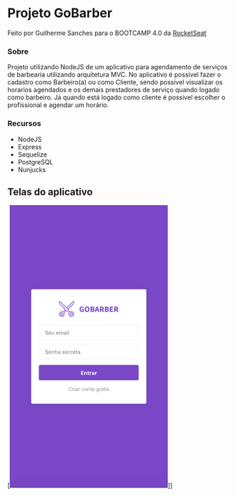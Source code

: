 # Projeto GoBarber

Feito por Guilherme Sanches para o BOOTCAMP 4.0 da [RocketSeat](https://www.rocketseat.com.br/)

### Sobre

Projeto utilizando NodeJS de um aplicativo para agendamento de serviços de barbearia utilizando arquitetura MVC. No aplicativo é possivel fazer o cadastro como Barbeiro(a) ou como Cliente, sendo possivel visualizar os horarios agendados e os demais prestadores de serviço quando logado como barbeiro. Já quando está logado como cliente é possivel escolher o profissional e agendar um horário.

### Recursos

- NodeJS
- Express
- Sequelize
- PostgreSQL
- Nunjucks

## Telas do aplicativo

[![Pagina de Login](https://raw.githubusercontent.com/GSANCHESAV/GoBarber/master/imagens%20telas/1%20-%20Login.png)]]
